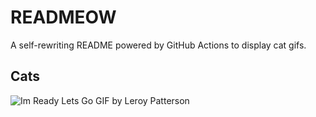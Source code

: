 # READMEOW

A self-rewriting README powered by GitHub Actions to display cat gifs.

## Cats

![Im Ready Lets Go GIF by Leroy Patterson](https://media1.giphy.com/media/CjmvTCZf2U3p09Cn0h/200.gif?cid=9acd02dav77z057fvenjgngefbaamxe5kghx8zsrd91kxqwm&ep=v1_gifs_search&rid=200.gif&ct=g)
